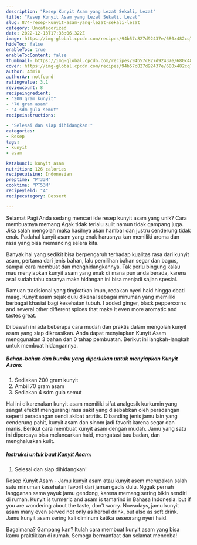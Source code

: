 ```yaml
---
description: "Resep Kunyit Asam yang Lezat Sekali, Lezat"
title: "Resep Kunyit Asam yang Lezat Sekali, Lezat"
slug: 874-resep-kunyit-asam-yang-lezat-sekali-lezat
category: Uncategorized
date: 2022-12-13T17:33:06.322Z
image: https://img-global.cpcdn.com/recipes/94b57c827d92437e/680x482cq70/kunyit-asam-foto-resep-utama.jpg
hideToc: false
enableToc: true
enableTocContent: false
thumbnail: https://img-global.cpcdn.com/recipes/94b57c827d92437e/680x482cq70/kunyit-asam-foto-resep-utama.jpg
cover: https://img-global.cpcdn.com/recipes/94b57c827d92437e/680x482cq70/kunyit-asam-foto-resep-utama.jpg
author: Admin
authorAv: notfound
ratingvalue: 3.1
reviewcount: 8
recipeingredient:
- "200 gram kunyit"
- "70 gram asam"
- "4 sdm gula semut"
recipeinstructions:

- "Selesai dan siap dihidangkan!"
categories:
- Resep
tags:
- kunyit
- asam

katakunci: kunyit asam 
nutrition: 126 calories
recipecuisine: Indonesian
preptime: "PT33M"
cooktime: "PT53M"
recipeyield: "4"
recipecategory: Dessert

---
```



Selamat Pagi Anda sedang mencari ide resep kunyit asam yang unik? Cara membuatnya memang Agak tidak terlalu sulit namun tidak gampang juga. Jika salah mengolah maka hasilnya akan hambar dan justru cenderung tidak enak. Padahal kunyit asam yang enak harusnya kan memiliki aroma dan rasa yang bisa memancing selera kita.


Banyak hal yang sedikit bisa berpengaruh terhadap kualitas rasa dari kunyit asam, pertama dari jenis bahan, lalu pemilihan bahan segar dan bagus, sampai cara membuat dan menghidangkannya. Tak perlu bingung kalau mau menyiapkan kunyit asam yang enak di mana pun anda berada, karena asal sudah tahu caranya maka hidangan ini bisa menjadi sajian spesial.

Ramuan tradisional yang tingkatkan imun, redakan nyeri haid hingga obati maag. Kunyit asam sejak dulu dikenal sebagai minuman yang memiliki berbagai khasiat bagi kesehatan tubuh. I added ginger, black peppercorns and several other different spices that make it even more aromatic and tastes great.


Di bawah ini ada beberapa cara mudah dan praktis dalam mengolah kunyit asam yang siap dikreasikan. Anda dapat menyiapkan Kunyit Asam menggunakan 3 bahan dan 0 tahap pembuatan. Berikut ini langkah-langkah untuk membuat hidangannya.

<!--inarticleads1-->

##### Bahan-bahan dan bumbu yang diperlukan untuk menyiapkan Kunyit Asam:

1. Sediakan 200 gram kunyit
1. Ambil 70 gram asam
1. Sediakan 4 sdm gula semut


Hal ini dikarenakan kunyit asam memiliki sifat analgesik kurkumin yang sangat efektif mengurangi rasa sakit yang disebabkan oleh peradangan seperti peradangan sendi akibat artritis. Dibanding jenis jamu lain yang cenderung pahit, kunyit asam dan sinom jadi favorit karena segar dan manis. Berikut cara membuat kunyit asam dengan mudah. Jamu yang satu ini dipercaya bisa melancarkan haid, mengatasi bau badan, dan menghaluskan kulit. 

<!--inarticleads2-->

##### Instruksi untuk buat Kunyit Asam:


1. Selesai dan siap dihidangkan!

Resep Kunyit Asam - Jamu kunyit asam atau kunyit asem merupakan salah satu minuman kesehatan favorit dari jaman gadis dulu. Nggak pernah langganan sama yayuk jamu gendong, karena memang sering bikin sendiri di rumah. Kunyit is turmeric and asam is tamarind in Bahasa Indonesia. but if you are wondering about the taste, don&#39;t worry. Nowadays, jamu kunyit asam many even served not only as herbal drink, but also as soft drink. Jamu kunyit asam sering kali diminum ketika seseorang nyeri haid. 

Bagaimana? Gampang kan? Itulah cara membuat kunyit asam yang bisa kamu praktikkan di rumah. Semoga bermanfaat dan selamat mencoba!
